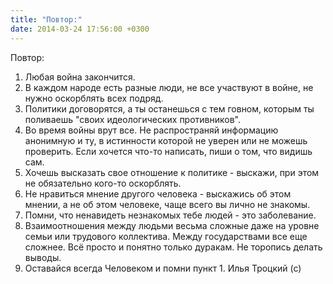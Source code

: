 ```yaml
---
title: "Повтор:"
date: 2014-03-24 17:56:00 +0300
---
```


Повтор:
1. Любая война закончится.
2. В каждом народе есть разные люди, не все участвуют в войне, не нужно оскорблять всех подряд.
3. Политики договорятся, а ты останешься с тем говном, которым ты поливаешь "своих идеологических противников".
4. Во время войны врут все. Не распространяй информацию анонимную и ту, в истинности которой не уверен или не можешь проверить. Если хочется что-то написать, пиши о том, что видишь сам.
5. Хочешь высказать свое отношение к политике - выскажи, при этом не обязательно кого-то оскорблять.
6. Не нравиться мнение другого человека - выскажись об этом мнении, а не об этом человеке, чаще всего вы лично не знакомы.
7. Помни, что ненавидеть незнакомых тебе людей - это заболевание.
8. Взаимоотношения между людьми весьма сложные даже на уровне семьи или трудового коллектива. Между государствами все еще сложнее. Всё просто и понятно только дуракам. Не торопись делать выводы.
9. Оставайся всегда Человеком и помни пункт 1.
Илья Троцкий (с)

